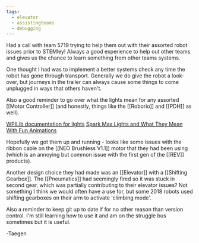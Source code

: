 ```yaml
---
tags:
  - elevator
  - assistingteams
  - debugging
---
```

Had a call with team 5719 trying to help them out with their assorted robot issues prior to STEMley! Always a good experience to help out other teams and gives us the chance to learn something from other teams systems.

One thought I had was to implement a better systems check any time the robot has gone through transport. Generally we do give the robot a look-over, but journeys in the trailer can always cause some things to come unplugged in ways that others haven't.

Also a good reminder to go over what the lights mean for any assorted [[Motor Controller]] (and honestly, things like the [[Roborio]] and [[PDH]] as well).

[WPILib documentation for lights](https://docs.wpilib.org/en/stable/docs/hardware/hardware-basics/status-lights-ref.html)
[Spark Max Lights and What They Mean With Fun Animations](https://docs.revrobotics.com/sparkmax/status-led)

Hopefully we got them up and running - looks like some issues with the ribbon cable on the [[NEO Brushless V1.1]] motor that they had been using (which is an annoying but common issue with the first gen of the [[REV]] products). 

Another design choice they had made was an [[Elevator]] with a [[Shifting Gearbox]]. The [[Pneumatics]] had seemingly fired so it was stuck in second gear, which was partially contributing to their elevator issues? Not something I think we would often have a use for, but some 2018 robots used shifting gearboxes on their arm to activate 'climbing mode'. 

Also a reminder to keep git up to date if for no other reason than version control. I'm still learning how to use it and am on the struggle bus sometimes but it is useful.

-Taegen

